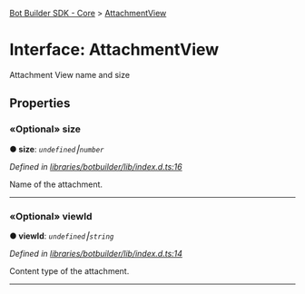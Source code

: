 [Bot Builder SDK - Core](../README.md) > [AttachmentView](../interfaces/botbuilder.attachmentview.md)



# Interface: AttachmentView


Attachment View name and size


## Properties
<a id="size"></a>

### «Optional» size

**●  size**:  *`undefined`⎮`number`* 

*Defined in [libraries/botbuilder/lib/index.d.ts:16](https://github.com/Microsoft/botbuilder-js/blob/5422076/libraries/botbuilder/lib/index.d.ts#L16)*



Name of the attachment.




___

<a id="viewid"></a>

### «Optional» viewId

**●  viewId**:  *`undefined`⎮`string`* 

*Defined in [libraries/botbuilder/lib/index.d.ts:14](https://github.com/Microsoft/botbuilder-js/blob/5422076/libraries/botbuilder/lib/index.d.ts#L14)*



Content type of the attachment.




___


